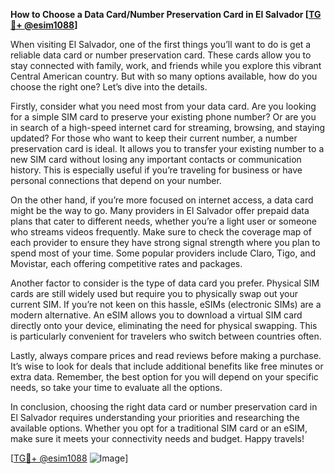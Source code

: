 **How to Choose a Data Card/Number Preservation Card in El Salvador [[TG💪+ @esim1088](https://t.me/s/esim1088)]**

When visiting El Salvador, one of the first things you’ll want to do is get a reliable data card or number preservation card. These cards allow you to stay connected with family, work, and friends while you explore this vibrant Central American country. But with so many options available, how do you choose the right one? Let’s dive into the details.

Firstly, consider what you need most from your data card. Are you looking for a simple SIM card to preserve your existing phone number? Or are you in search of a high-speed internet card for streaming, browsing, and staying updated? For those who want to keep their current number, a number preservation card is ideal. It allows you to transfer your existing number to a new SIM card without losing any important contacts or communication history. This is especially useful if you’re traveling for business or have personal connections that depend on your number.

On the other hand, if you’re more focused on internet access, a data card might be the way to go. Many providers in El Salvador offer prepaid data plans that cater to different needs, whether you’re a light user or someone who streams videos frequently. Make sure to check the coverage map of each provider to ensure they have strong signal strength where you plan to spend most of your time. Some popular providers include Claro, Tigo, and Movistar, each offering competitive rates and packages.

Another factor to consider is the type of data card you prefer. Physical SIM cards are still widely used but require you to physically swap out your current SIM. If you’re not keen on this hassle, eSIMs (electronic SIMs) are a modern alternative. An eSIM allows you to download a virtual SIM card directly onto your device, eliminating the need for physical swapping. This is particularly convenient for travelers who switch between countries often.

Lastly, always compare prices and read reviews before making a purchase. It’s wise to look for deals that include additional benefits like free minutes or extra data. Remember, the best option for you will depend on your specific needs, so take your time to evaluate all the options.

In conclusion, choosing the right data card or number preservation card in El Salvador requires understanding your priorities and researching the available options. Whether you opt for a traditional SIM card or an eSIM, make sure it meets your connectivity needs and budget. Happy travels! 

[[TG💪+ @esim1088](https://t.me/s/esim1088) ![Image](https://i.postimg.cc/Y0z9fWf4/image.png)]